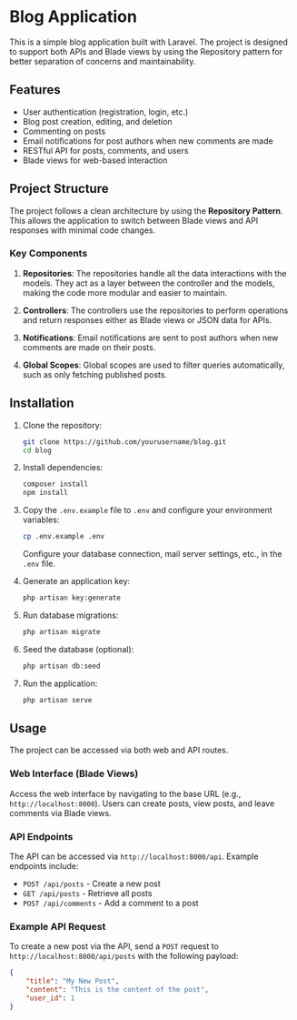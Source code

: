 # Blog Application

This is a simple blog application built with Laravel. The project is designed to support both APIs and Blade views by using the Repository pattern for better separation of concerns and maintainability.

## Features

- User authentication (registration, login, etc.)
- Blog post creation, editing, and deletion
- Commenting on posts
- Email notifications for post authors when new comments are made
- RESTful API for posts, comments, and users
- Blade views for web-based interaction

## Project Structure

The project follows a clean architecture by using the **Repository Pattern**. This allows the application to switch between Blade views and API responses with minimal code changes.

### Key Components

1. **Repositories**: The repositories handle all the data interactions with the models. They act as a layer between the controller and the models, making the code more modular and easier to maintain.

2. **Controllers**: The controllers use the repositories to perform operations and return responses either as Blade views or JSON data for APIs.

3. **Notifications**: Email notifications are sent to post authors when new comments are made on their posts.

4. **Global Scopes**: Global scopes are used to filter queries automatically, such as only fetching published posts.

## Installation

1. Clone the repository:

    ```bash
    git clone https://github.com/yourusername/blog.git
    cd blog
    ```

2. Install dependencies:

    ```bash
    composer install
    npm install
    ```

3. Copy the `.env.example` file to `.env` and configure your environment variables:

    ```bash
    cp .env.example .env
    ```

    Configure your database connection, mail server settings, etc., in the `.env` file.

4. Generate an application key:

    ```bash
    php artisan key:generate
    ```

5. Run database migrations:

    ```bash
    php artisan migrate
    ```

6. Seed the database (optional):

    ```bash
    php artisan db:seed
    ```

7. Run the application:

    ```bash
    php artisan serve
    ```

## Usage

The project can be accessed via both web and API routes.

### Web Interface (Blade Views)

Access the web interface by navigating to the base URL (e.g., `http://localhost:8000`). Users can create posts, view posts, and leave comments via Blade views.

### API Endpoints

The API can be accessed via `http://localhost:8000/api`. Example endpoints include:

- `POST /api/posts` - Create a new post
- `GET /api/posts` - Retrieve all posts
- `POST /api/comments` - Add a comment to a post

### Example API Request

To create a new post via the API, send a `POST` request to `http://localhost:8000/api/posts` with the following payload:

```json
{
    "title": "My New Post",
    "content": "This is the content of the post",
    "user_id": 1
}
